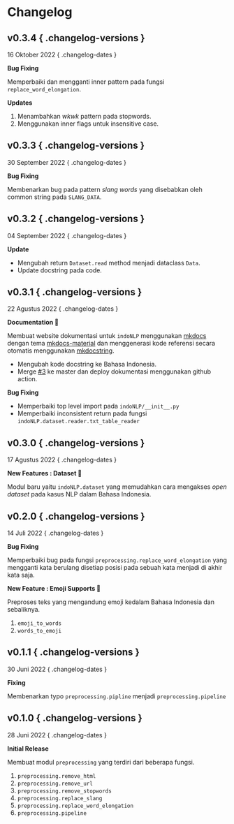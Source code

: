 # Changelog

## v0.3.4 { .changelog-versions }

16 Oktober 2022
{ .changelog-dates }

**Bug Fixing**

Memperbaiki dan mengganti inner pattern pada fungsi `replace_word_elongation`.

**Updates**

1. Menambahkan _wkwk_ pattern pada stopwords.
2. Menggunakan inner flags untuk insensitive case.

## v0.3.3 { .changelog-versions }

30 September 2022
{ .changelog-dates }

**Bug Fixing**

Membenarkan bug pada pattern _slang words_ yang disebabkan oleh common string pada `SLANG_DATA`.

## v0.3.2 { .changelog-versions }

04 September 2022
{ .changelog-dates }

**Update**

- Mengubah return `Dataset.read` method menjadi dataclass `Data`.
- Update docstring pada code.

## v0.3.1 { .changelog-versions }

22 Agustus 2022
{ .changelog-dates }

**Documentation 📝**

Membuat website dokumentasi untuk `indoNLP` menggunakan [mkdocs](https://www.mkdocs.org/) dengan
tema [mkdocs-material](https://squidfunk.github.io/mkdocs-material/) dan menggenerasi kode
referensi secara otomatis menggunakan [mkdocstring](https://mkdocstrings.github.io/).

- Mengubah kode docstring ke Bahasa Indonesia.
- Merge [#3](https://github.com/Hyuto/indo-nlp/pull/3) ke master dan deploy dokumentasi menggunakan github action.

**Bug Fixing**

- Memperbaiki top level import pada `indoNLP/__init__.py`
- Memperbaiki inconsistent return pada fungsi `indoNLP.dataset.reader.txt_table_reader`

## v0.3.0 { .changelog-versions }

17 Agustus 2022
{ .changelog-dates }

**New Features : Dataset 📖**

Modul baru yaitu `indoNLP.dataset` yang memudahkan cara mengakses _open dataset_ pada kasus NLP
dalam Bahasa Indonesia.

## v0.2.0 { .changelog-versions }

14 Juli 2022
{ .changelog-dates }

**Bug Fixing**

Memperbaiki bug pada fungsi `preprocessing.replace_word_elongation` yang mengganti kata berulang
disetiap posisi pada sebuah kata menjadi di akhir kata saja.

**New Feature : Emoji Supports 🤗**

Preproses teks yang mengandung emoji kedalam Bahasa Indonesia dan sebaliknya.

1. `emoji_to_words`
2. `words_to_emoji`

## v0.1.1 { .changelog-versions }

30 Juni 2022
{ .changelog-dates }

**Fixing**

Membenarkan typo `preprocessing.pipline` menjadi `preprocessing.pipeline`

## v0.1.0 { .changelog-versions }

28 Juni 2022
{ .changelog-dates }

**Initial Release**

Membuat modul `preprocessing` yang terdiri dari beberapa fungsi.

1. `preprocessing.remove_html`
2. `preprocessing.remove_url`
3. `preprocessing.remove_stopwords`
4. `preprocessing.replace_slang`
5. `preprocessing.replace_word_elongation`
6. `preprocessing.pipeline`
